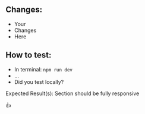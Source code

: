 ## Changes:
- Your
- Changes
- Here

## How to test:
- In terminal: `npm run dev`
- ...
- Did you test locally?

Expected Result(s): Section should be fully responsive

:+1:
